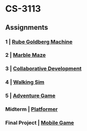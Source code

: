 # CS-3113

## Assignments

### 1 | [Rube Goldberg Machine](/Rube%20Goldberg%20Machine)

### 2 | [Marble Maze](/Marble%20Maze)

### 3 | [Collaborative Development](https://github.com/AdityaDheer/Exercise3)

### 4 | [Walking Sim](/Walking%20Sim)

### 5 | [Adventure Game](/Adventure%20Game)

### Midterm | [Platformer](/Platformer)

### Final Project | [Mobile Game](/Mobile%20Game)
